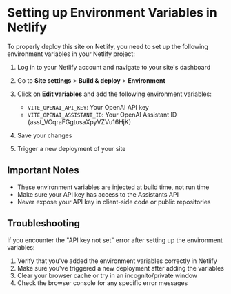 
# Setting up Environment Variables in Netlify

To properly deploy this site on Netlify, you need to set up the following environment variables in your Netlify project:

1. Log in to your Netlify account and navigate to your site's dashboard
2. Go to **Site settings** > **Build & deploy** > **Environment**
3. Click on **Edit variables** and add the following environment variables:

   - `VITE_OPENAI_API_KEY`: Your OpenAI API key
   - `VITE_OPENAI_ASSISTANT_ID`: Your OpenAI Assistant ID (asst_VOqraFGgtusaXpyVZVu16HjK)

4. Save your changes
5. Trigger a new deployment of your site

## Important Notes

- These environment variables are injected at build time, not run time
- Make sure your API key has access to the Assistants API
- Never expose your API key in client-side code or public repositories

## Troubleshooting

If you encounter the "API key not set" error after setting up the environment variables:

1. Verify that you've added the environment variables correctly in Netlify
2. Make sure you've triggered a new deployment after adding the variables
3. Clear your browser cache or try in an incognito/private window
4. Check the browser console for any specific error messages
